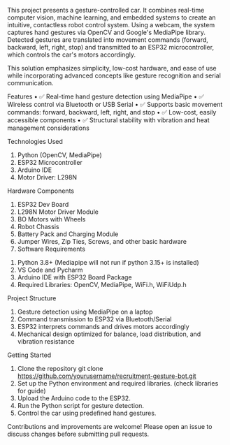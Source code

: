 This project presents a gesture-controlled car. It combines real-time computer vision, machine learning, and embedded systems to create an intuitive, contactless robot control system.
Using a webcam, the system captures hand gestures via OpenCV and Google's MediaPipe library. Detected gestures are translated into movement commands (forward, backward, left, right, stop) and transmitted to an ESP32 microcontroller, which controls the car's motors accordingly. 

This solution emphasizes simplicity, low-cost hardware, and ease of use while incorporating advanced concepts like gesture recognition and serial communication.

Features
•	✅ Real-time hand gesture detection using MediaPipe
•	✅ Wireless control via Bluetooth or USB Serial
•	✅ Supports basic movement commands: forward, backward, left, right, and stop
•	✅ Low-cost, easily accessible components
•	✅ Structural stability with vibration and heat management considerations

Technologies Used
1.	Python (OpenCV, MediaPipe)
2.	ESP32 Microcontroller
3.	Arduino IDE
4.	Motor Driver: L298N
   
Hardware Components
1)	ESP32 Dev Board
2)	L298N Motor Driver Module
3)	BO Motors with Wheels
4)	Robot Chassis
5)	Battery Pack and Charging Module
6)	Jumper Wires, Zip Ties, Screws, and other basic hardware
7)	Software Requirements
1.	Python 3.8+ (Mediapipe will not run if python 3.15+ is installed) 
2.	VS Code and Pycharm
3.	Arduino IDE with ESP32 Board Package
4.	Required Libraries: OpenCV, MediaPipe, WiFi.h, WiFiUdp.h
   
Project Structure
1.	Gesture detection using MediaPipe on a laptop
2.	Command transmission to ESP32 via Bluetooth/Serial
3.	ESP32 interprets commands and drives motors accordingly
4.	Mechanical design optimized for balance, load distribution, and vibration resistance
   
Getting Started
1.	Clone the repository
git clone https://github.com/yourusername/recruitment-gesture-bot.git
2.	Set up the Python environment and required libraries. (check libraries for guide)
3.	Upload the Arduino code to the ESP32.
4.	Run the Python script for gesture detection.
5.	Control the car using predefined hand gestures.

Contributions and improvements are welcome! Please open an issue to discuss changes before submitting pull requests.

